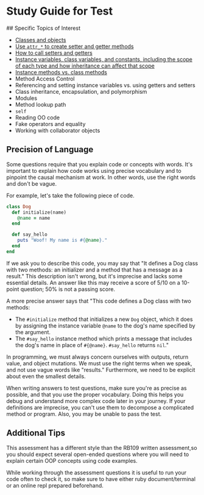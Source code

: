 # Study Guide for Test

## Specific Topics of Interest

- [Classes and objects](./classes_and_objects.md)
- [Use `attr_*` to create setter and getter methods](./getter_and_setter_methods.md)
- [How to call setters and getters](./getter_and_setter_methods.md)
- [Instance variables, class variables, and constants, including the scope of each type and how inheritance can affect that scope](./instance_class_and_constant_variables.md)
- [Instance methods vs. class methods](./instance_methods_vs_class_methods.md)
- Method Access Control
- Referencing and setting instance variables vs. using getters and setters
- Class inheritance, encapsulation, and polymorphism
- Modules
- Method lookup path
- `self`
- Reading OO code
- Fake operators and equality
- Working with collaborator objects

## Precision of Language

Some questions require that you explain code or concepts with words. It's important to explain how code works using precise vocabulary and to pinpoint the causal mechanism at work. In other words, use the right words and don't be vague.

For example, let's take the following piece of code.

```ruby
class Dog
  def initialize(name)
    @name = name
  end

  def say_hello
    puts "Woof! My name is #{@name}."
  end
end
```

If we ask you to describe this code, you may say that "It defines a Dog class with two methods: an initializer and a method that has a message as a result." This description isn't wrong, but it's imprecise and lacks some essential details. An answer like this may receive a score of 5/10 on a 10-point question; 50% is not a passing score.

A more precise answer says that "This code defines a Dog class with two methods:

- The `#initialize` method that initializes a new `Dog` object, which it does by assigning the instance variable `@name` to the dog's name specified by the argument.
- The `#say_hello` instance method which prints a message that includes the dog's name in place of `#{@name}`. `#say_hello` returns `nil`."


In programming, we must always concern ourselves with outputs, return value, and object mutations. We must use the right terms when we speak, and not use vague words like "results." Furthermore, we need to be explicit about even the smallest details.

When writing answers to test questions, make sure you're as precise as possible, and that you use the proper vocabulary. Doing this helps you debug and understand more complex code later in your journey. If your definitions are imprecise, you can't use them to decompose a complicated method or program. Also, you may be unable to pass the test.

## Additional Tips

This assessment has a different style than the RB109 written assessment,so you should expect several open-ended questions where you will need to explain certain OOP concepts using code examples.

While working through the assessment questions it is useful to run your code often to check it, so make sure to have either ruby document/terminal or an online repl prepared beforehand.
